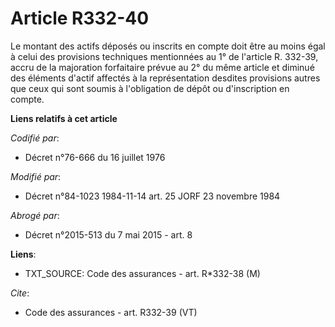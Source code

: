 # Article R332-40

Le montant des actifs déposés ou inscrits en compte doit être au moins égal à celui des provisions techniques mentionnées au
1° de l'article R. 332-39, accru de la majoration forfaitaire prévue au 2° du même article et diminué des éléments d'actif
affectés à la représentation desdites provisions autres que ceux qui sont soumis à l'obligation de dépôt ou d'inscription en
compte.

**Liens relatifs à cet article**

_Codifié par_:

  - Décret n°76-666 du 16 juillet 1976

_Modifié par_:

  - Décret n°84-1023 1984-11-14 art. 25 JORF 23 novembre 1984

_Abrogé par_:

  - Décret n°2015-513 du 7 mai 2015 - art. 8

**Liens**:

  - TXT_SOURCE: Code des assurances - art. R*332-38 (M)

_Cite_:

  - Code des assurances - art. R332-39 (VT)
